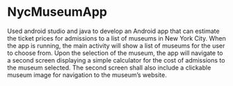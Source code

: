 # NycMuseumApp
Used android studio and java to develop an Android app that can estimate the ticket prices for admissions to a list of museums in
New York City. When the app is running, the main activity will show a
list of museums for the user to choose from. Upon the selection of the museum, the app will navigate to a
second screen displaying a simple calculator for the cost of admissions to the museum selected. The second
screen shall also include a clickable museum image for navigation to the museum’s website.

